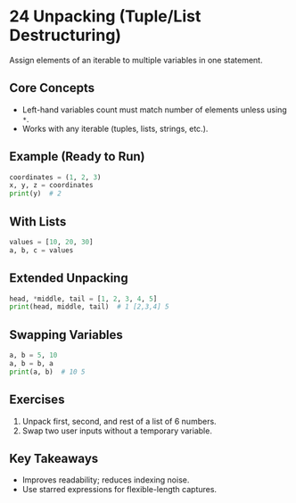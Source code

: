 # 24 Unpacking (Tuple/List Destructuring)

Assign elements of an iterable to multiple variables in one statement.

## Core Concepts
- Left-hand variables count must match number of elements unless using `*`.
- Works with any iterable (tuples, lists, strings, etc.).

## Example (Ready to Run)
```python
coordinates = (1, 2, 3)
x, y, z = coordinates
print(y)  # 2
```

## With Lists
```python
values = [10, 20, 30]
a, b, c = values
```

## Extended Unpacking
```python
head, *middle, tail = [1, 2, 3, 4, 5]
print(head, middle, tail)  # 1 [2,3,4] 5
```

## Swapping Variables
```python
a, b = 5, 10
a, b = b, a
print(a, b)  # 10 5
```

## Exercises
1. Unpack first, second, and rest of a list of 6 numbers.
2. Swap two user inputs without a temporary variable.

## Key Takeaways
- Improves readability; reduces indexing noise.
- Use starred expressions for flexible-length captures.
